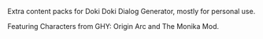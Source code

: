 Extra content packs for Doki Doki Dialog Generator, mostly for personal use. 

Featuring Characters from GHY: Origin Arc and The Monika Mod.
